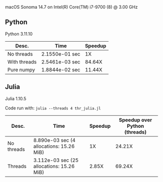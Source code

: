 macOS Sonoma 14.7 on Intel(R) Core(TM) i7-9700 (8) @ 3.00 GHz

## Python

Python 3.11.10

Desc.        | Time           | Speedup
-------------|----------------|--------
No threads   | 2.1550e-01 sec | 1X
With threads | 2.5461e-03 sec | 84.64X
Pure numpy   | 1.8844e-02 sec | 11.44X 

## Julia

Julia 1.10.5

Code run with: `julia --threads 4 thr_julia.jl`

Desc.        | Time                                      | Speedup | Speedup over Python (threads)
-------------|-------------------------------------------|---------|------------------------------
No threads   | 8.890e-03 sec (4 allocations: 15.26 MiB)  | 1X      | 24.21X
Threads      | 3.112e-03 sec (25 allocations: 15.26 MiB) | 2.85X   | 69.24X

